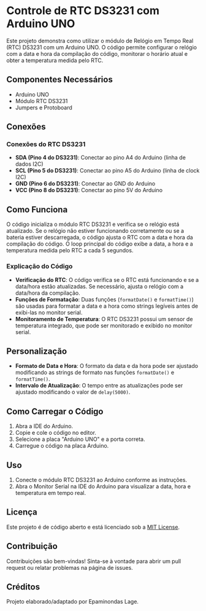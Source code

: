 # Controle de RTC DS3231 com Arduino UNO

Este projeto demonstra como utilizar o módulo de Relógio em Tempo Real (RTC) DS3231 com um Arduino UNO. O código permite configurar o relógio com a data e hora da compilação do código, monitorar o horário atual e obter a temperatura medida pelo RTC.

## Componentes Necessários

- Arduino UNO
- Módulo RTC DS3231
- Jumpers e Protoboard

## Conexões

### Conexões do RTC DS3231

- **SDA (Pino 4 do DS3231)**: Conectar ao pino A4 do Arduino (linha de dados I2C)
- **SCL (Pino 5 do DS3231)**: Conectar ao pino A5 do Arduino (linha de clock I2C)
- **GND (Pino 6 do DS3231)**: Conectar ao GND do Arduino
- **VCC (Pino 8 do DS3231)**: Conectar ao pino 5V do Arduino

## Como Funciona

O código inicializa o módulo RTC DS3231 e verifica se o relógio está atualizado. Se o relógio não estiver funcionando corretamente ou se a bateria estiver descarregada, o código ajusta o RTC com a data e hora da compilação do código. O loop principal do código exibe a data, a hora e a temperatura medida pelo RTC a cada 5 segundos.

### Explicação do Código

- **Verificação do RTC**: O código verifica se o RTC está funcionando e se a data/hora estão atualizadas. Se necessário, ajusta o relógio com a data/hora da compilação.
- **Funções de Formatação**: Duas funções (`formatDate()` e `formatTime()`) são usadas para formatar a data e a hora como strings legíveis antes de exibi-las no monitor serial.
- **Monitoramento de Temperatura**: O RTC DS3231 possui um sensor de temperatura integrado, que pode ser monitorado e exibido no monitor serial.

## Personalização

- **Formato de Data e Hora**: O formato da data e da hora pode ser ajustado modificando as strings de formato nas funções `formatDate()` e `formatTime()`.
- **Intervalo de Atualização**: O tempo entre as atualizações pode ser ajustado modificando o valor de `delay(5000)`.

## Como Carregar o Código

1. Abra a IDE do Arduino.
2. Copie e cole o código no editor.
3. Selecione a placa "Arduino UNO" e a porta correta.
4. Carregue o código na placa Arduino.

## Uso

1. Conecte o módulo RTC DS3231 ao Arduino conforme as instruções.
2. Abra o Monitor Serial na IDE do Arduino para visualizar a data, hora e temperatura em tempo real.

## Licença

Este projeto é de código aberto e está licenciado sob a [MIT License](LICENSE).

## Contribuição

Contribuições são bem-vindas! Sinta-se à vontade para abrir um pull request ou relatar problemas na página de issues.

## Créditos

Projeto elaborado/adaptado por Epaminondas Lage.
